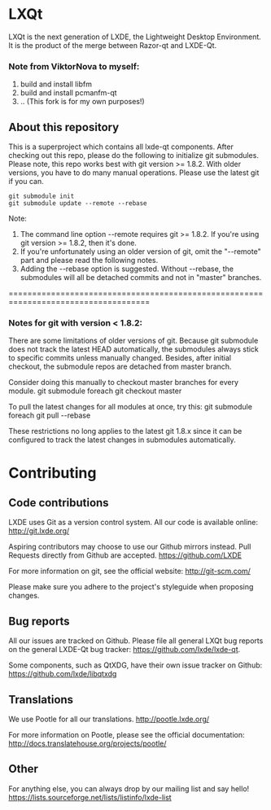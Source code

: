 LXQt
====

LXQt is the next generation of LXDE, the Lightweight Desktop Environment. It is the product of the
merge between Razor-qt and LXDE-Qt.

### Note from ViktorNova to myself:
1. build and install libfm
1. build and install pcmanfm-qt
1. ..
(This fork is for my own purposes!)

## About this repository
This is a superproject which contains all lxde-qt components.
After checking out this repo, please do the following to initialize git submodules.
Please note, this repo works best with git version >= 1.8.2.
With older versions, you have to do many manual operations. Please use the latest git if you can.

    git submodule init
    git submodule update --remote --rebase

Note:

1. The command line option --remote requires git >= 1.8.2. If you're using git version >= 1.8.2, then it's done.
1. If you're unfortunately using an older version of git, omit the "--remote" part and please read the following notes.
1. Adding the --rebase option is suggested. Without --rebase, the submodules will all be detached commits and not in "master" branches.

====================================================================================

### Notes for git with version < 1.8.2:

There are some limitations of older versions of git.
Because git submodule does not track the latest HEAD automatically, the submodules always stick to specific commits
unless manually changed. Besides, after initial checkout, the submodule repos are detached from master branch.

Consider doing this manually to checkout master branches for every module.
    git submodule foreach git checkout master

To pull the latest changes for all modules at once, try this:
    git submodule foreach git pull --rebase

These restrictions no long applies to the latest git 1.8.x since it can be configured to track the latest changes in
submodules automatically.


Contributing
============


Code contributions
------------------

LXDE uses Git as a version control system. All our code is available online:
  http://git.lxde.org/

Aspiring contributors may choose to use our Github mirrors instead.
Pull Requests directly from Github are accepted.
  https://github.com/LXDE

For more information on git, see the official website:
  http://git-scm.com/

Please make sure you adhere to the project's styleguide when proposing changes.


Bug reports
-----------

All our issues are tracked on Github.
Please file all general LXQt bug reports on the general LXDE-Qt bug tracker:
  https://github.com/lxde/lxde-qt.

Some components, such as QtXDG, have their own issue tracker on Github:
  https://github.com/lxde/libqtxdg


Translations
------------

We use Pootle for all our translations.
  http://pootle.lxde.org/

For more information on Pootle, please see the official documentation:
  http://docs.translatehouse.org/projects/pootle/


Other
-----

For anything else, you can always drop by our mailing list and say hello!
  https://lists.sourceforge.net/lists/listinfo/lxde-list
